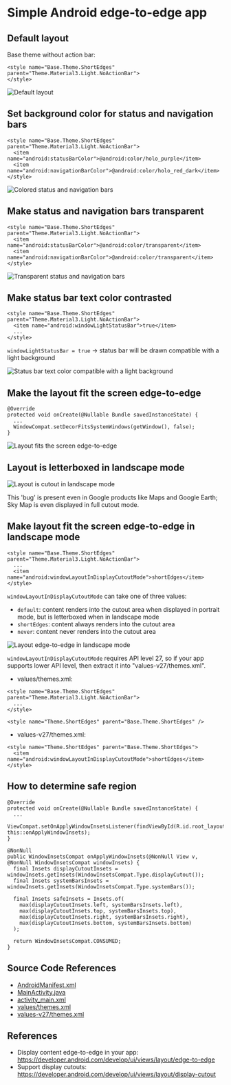 # Simple Android edge-to-edge app 

## Default layout

Base theme without action bar:

```
<style name="Base.Theme.ShortEdges" parent="Theme.Material3.Light.NoActionBar">
</style>
```

![Default layout](https://github.com/asilichenko/android-short-edges/assets/1503214/ff32bffc-2e91-42bb-9c1a-3f87084a003b)

## Set background color for status and navigation bars

```
<style name="Base.Theme.ShortEdges" parent="Theme.Material3.Light.NoActionBar">
  <item name="android:statusBarColor">@android:color/holo_purple</item>
  <item name="android:navigationBarColor">@android:color/holo_red_dark</item>
</style>
```

![Colored status and navigation bars](https://github.com/asilichenko/android-short-edges/assets/1503214/4db9578c-4623-4461-896e-2d9d43c0ccae)

## Make status and navigation bars transparent

```
<style name="Base.Theme.ShortEdges" parent="Theme.Material3.Light.NoActionBar">
  <item name="android:statusBarColor">@android:color/transparent</item>
  <item name="android:navigationBarColor">@android:color/transparent</item>
</style>
```

![Transparent status and navigation bars](https://github.com/asilichenko/android-short-edges/assets/1503214/c8606c90-3072-4e50-b98f-2bf1493dcd99)

## Make status bar text color contrasted

```
<style name="Base.Theme.ShortEdges" parent="Theme.Material3.Light.NoActionBar">
  <item name="android:windowLightStatusBar">true</item>
  ...
</style>
```

`windowLightStatusBar = true` -> status bar will be drawn compatible with a light background

![Status bar text color compatible with a light background](https://github.com/asilichenko/android-short-edges/assets/1503214/87b98566-f652-4449-926e-87597e755607)

## Make the layout fit the screen edge-to-edge

```
@Override
protected void onCreate(@Nullable Bundle savedInstanceState) {
  ...
  WindowCompat.setDecorFitsSystemWindows(getWindow(), false);
}
```

![Layout fits the screen edge-to-edge](https://github.com/asilichenko/android-short-edges/assets/1503214/9c0bf722-c2ae-420c-a550-918282b83d8b)

## Layout is letterboxed in landscape mode

![Layout is cutout in landscape mode](https://github.com/asilichenko/android-short-edges/assets/1503214/2bda2b3f-a1d2-4293-90b8-145176be3cf2)

This 'bug' is present even in Google products like Maps and Google Earth; Sky Map is even displayed in full cutout mode.

## Make layout fit the screen edge-to-edge in landscape mode

```
<style name="Base.Theme.ShortEdges" parent="Theme.Material3.Light.NoActionBar">
  ...
  <item name="android:windowLayoutInDisplayCutoutMode">shortEdges</item>
</style>
```

`windowLayoutInDisplayCutoutMode` can take one of three values:
* `default`: content renders into the cutout area when displayed in portrait mode, but is letterboxed when in landscape mode
* `shortEdges`: content always renders into the cutout area
* `never`: content never renders into the cutout area

![Layout edge-to-edge in landscape mode](https://github.com/asilichenko/android-short-edges/assets/1503214/470688e5-e728-416e-afb6-aa66e1c0886d)

`windowLayoutInDisplayCutoutMode` requires API level 27, so if your app supports lower API level, then extract it into "values-v27/themes.xml".

* values/themes.xml:

```
<style name="Base.Theme.ShortEdges" parent="Theme.Material3.Light.NoActionBar">
  ...
</style>

<style name="Theme.ShortEdges" parent="Base.Theme.ShortEdges" />
```

* values-v27/themes.xml:

```
<style name="Theme.ShortEdges" parent="Base.Theme.ShortEdges">
  <item name="android:windowLayoutInDisplayCutoutMode">shortEdges</item>
</style>
```

## How to determine safe region

```
@Override
protected void onCreate(@Nullable Bundle savedInstanceState) {
  ...
  ViewCompat.setOnApplyWindowInsetsListener(findViewById(R.id.root_layout), this::onApplyWindowInsets);
}

@NonNull
public WindowInsetsCompat onApplyWindowInsets(@NonNull View v, @NonNull WindowInsetsCompat windowInsets) {
  final Insets displayCutoutInsets = windowInsets.getInsets(WindowInsetsCompat.Type.displayCutout());
  final Insets systemBarsInsets = windowInsets.getInsets(WindowInsetsCompat.Type.systemBars());
  
  final Insets safeInsets = Insets.of(
    max(displayCutoutInsets.left, systemBarsInsets.left),
    max(displayCutoutInsets.top, systemBarsInsets.top),
    max(displayCutoutInsets.right, systemBarsInsets.right),
    max(displayCutoutInsets.bottom, systemBarsInsets.bottom)
  );

  return WindowInsetsCompat.CONSUMED;
}
```

## Source Code References
* [AndroidManifest.xml](app/src/main/AndroidManifest.xml)
* [MainActivity.java](app/src/main/java/ua/in/asilichenko/shortedges/MainActivity.java)
* [activity_main.xml](app/src/main/res/layout/activity_main.xml)
* [values/themes.xml](app/src/main/res/values/themes.xml)
* [values-v27/themes.xml](app/src/main/res/values-v27/themes.xml)

## References
* Display content edge-to-edge in your app: https://developer.android.com/develop/ui/views/layout/edge-to-edge
* Support display cutouts: https://developer.android.com/develop/ui/views/layout/display-cutout
